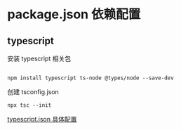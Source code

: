 # package.json 依赖配置

## typescript

安装 typescript 相关包

```shell

npm install typescript ts-node @types/node --save-dev

```

创建 tsconfig.json

```shell
npx tsc --init
```

[typescript.json 具体配置](/frontEnd/typescript/)
